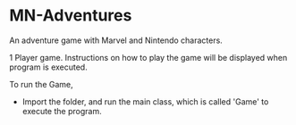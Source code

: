 # MN-Adventures
An adventure game with Marvel and Nintendo characters.

1 Player game.
Instructions on how to play the game will be displayed when program is executed.

To run the Game,
- Import the folder, and run the main class, which is called 'Game' to execute the program.
